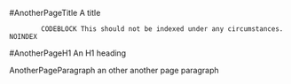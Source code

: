 #AnotherPageTitle A title


			CODEBLOCK This should not be indexed under any circumstances. NOINDEX

#AnotherPageH1 An H1 heading

AnotherPageParagraph an other another page paragraph

